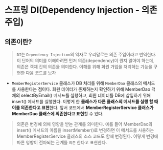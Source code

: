 # 스프링 DI(Dependency Injection - 의존주입)

## 의존이란?

> <code>DI</code>는 <code>Dependency Injection</code>의 약자로 우리말로는 의존 주입이라고 번역한다. 이 단어의 의미를 이해하려면 먼저 의존(dependency)이 뭔지 알아야 하는데, 의존은 객체 간의 의존을 의미한다. 이해를 위해 회원 가입을 처리하는 기능을 구현한 다음 코드를 보자

- <code>MemberRegisterService</code> 클래스가 DB 처리를 위해 <code>MemberDao</code> 클래스의 메서드를 사용한다는 점이다. 회원 데이터가 존재하는지 확인하기 위해 MemberDao 객체의 selectByEmail() 메서드를 실행하고, 회원 데이터를 DB에 삽입하기 위해 insert() 메서드를 실행한다.
이렇게 한 <b>클래스가 다른 클래스의 메서드를 실행 할 때 이를 의존한다고 표현</b>한다. 앞서 코드에서 <b>MemberRegisterService 클래스가 MemberDao 클래스에 의존한다고 표현</b>할 수 있다.

> 의존은 변경에 의해 영향을 받는 관계를 의미한다. 예를 들어 MemberDao의 insert() 메서드의 이름을 insertMember()로 변경하면 이 메서드를 사용하는 MemberRegisterService 클래스의 소스 코드도 함께 변경된다. 이렇게 변경에 따른 영향이 전파되는 관계를 <code>의존</code> 한다고 표현한다.


